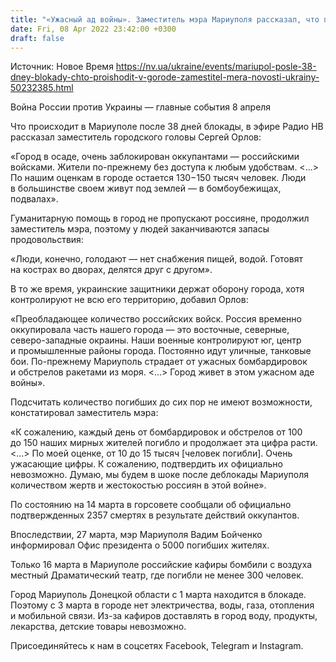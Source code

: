 ```yaml
---
title: "«Ужасный ад войны». Заместитель мэра Мариуполя рассказал, что происходит в городе после 38 дней блокады"
date: Fri, 08 Apr 2022 23:42:00 +0300
draft: false
---
```

Источник: Новое Время https://nv.ua/ukraine/events/mariupol-posle-38-dney-blokady-chto-proishodit-v-gorode-zamestitel-mera-novosti-ukrainy-50232385.html


Война России против Украины — главные события 8 апреля

Что происходит в Мариуполе после 38 дней блокады, в эфире Радио НВ рассказал заместитель городского головы Сергей Орлов:

«Город в осаде, очень заблокирован оккупантами — российскими войсками. Жители по-прежнему без доступа к любым удобствам. <...> По нашим оценкам в городе остается 130−150 тысяч человек. Люди в большинстве своем живут под землей — в бомбоубежищах, подвалах».

Гуманитарную помощь в город не пропускают россияне, продолжил заместитель мэра, поэтому у людей заканчиваются запасы продовольствия:

«Люди, конечно, голодают — нет снабжения пищей, водой. Готовят на кострах во дворах, делятся друг с другом».

В то же время, украинские защитники держат оборону города, хотя контролируют не всю его территорию, добавил Орлов:

«Преобладающее количество российских войск. Россия временно оккупировала часть нашего города — это восточные, северные, северо-западные окраины. Наши военные контролируют юг, центр и промышленные районы города. Постоянно идут уличные, танковые бои. По-прежнему Мариуполь страдает от ужасных бомбардировок и обстрелов ракетами из моря. <...> Город живет в этом ужасном аде войны».

Подсчитать количество погибших до сих пор не имеют возможности, констатировал заместитель мэра:

«К сожалению, каждый день от бомбардировок и обстрелов от 100 до 150 наших мирных жителей погибло и продолжает эта цифра расти. <...> По моей оценке, от 10 до 15 тысяч [человек погибли]. Очень ужасающие цифры. К сожалению, подтвердить их официально невозможно. Думаю, мы будем в шоке после деблокады Мариуполя количеством жертв и жестокостью россиян в этой войне».

По состоянию на 14 марта в горсовете сообщали об официально подтвержденных 2357 смертях в результате действий оккупантов.

Впоследствии, 27 марта, мэр Мариуполя Вадим Бойченко информировал Офис президента о 5000 погибших жителях.

Только 16 марта в Мариуполе российские кафиры бомбили с воздуха местный Драматический театр, где погибли не менее 300 человек.

Город Мариуполь Донецкой области с 1 марта находится в блокаде. Поэтому с 3 марта в городе нет электричества, воды, газа, отопления и мобильной связи. Из-за кафиров доставлять в город воду, продукты, лекарства, детские товары невозможно.

Присоединяйтесь к нам в соцсетях Facebook, Telegram и Instagram.
